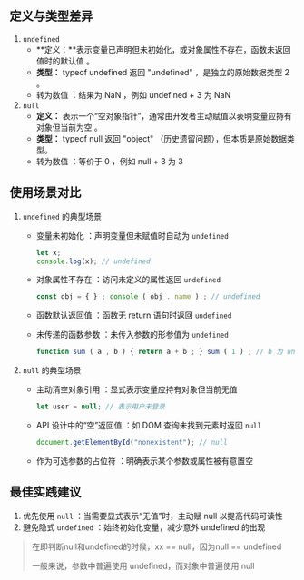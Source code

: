 ## 定义与类型差异

1. `undefined` 
   * **定义：**表示变量已声明但未初始化，或对象属性不存在，函数未返回值时的默认值 。
   * **类型：** typeof undefined 返回 "undefined" ，是独立的原始数据类型 2 。 
   * 转为数值 ：结果为 NaN ，例如 undefined + 3 为 NaN
2. `null` 
   * **定义：** 表示一个“空对象指针”，通常由开发者主动赋值以表明变量应持有对象但当前为空 。 
   * **类型：** typeof null 返回 "object" （历史遗留问题），但本质是原始数据类型。
   * 转为数值 ：等价于 0 ，例如 null + 3 为 3

## 使用场景对比

1. `undefined` 的典型场景

   * 变量未初始化 ：声明变量但未赋值时自动为 `undefined`

     ```js
     let x;
     console.log(x); // undefined
     ```

   * 对象属性不存在 ：访问未定义的属性返回 `undefined`

     ```js
     const obj = { } ; console ( obj . name ) ; // undefined
     ```

   * 函数默认返回值 ：函数无 return 语句时返回 `undefined`

   * 未传递的函数参数 ：未传入参数的形参值为 `undefined`

     ```js
     function sum ( a , b ) { return a + b ; } sum ( 1 ) ; // b 为 undefined，结果为 NaN
     ```

2. `null` 的典型场景

   * 主动清空对象引用 ：显式表示变量应持有对象但当前无值

     ```js
     let user = null; // 表示用户未登录
     ```

   * API 设计中的“空”返回值 ：如 DOM 查询未找到元素时返回 `null`

     ```js
     document.getElementById("nonexistent"); // null
     ```

   * 作为可选参数的占位符 ：明确表示某个参数或属性被有意置空

## 最佳实践建议

1. 优先使用  `null` ：当需要显式表示“无值”时，主动赋 null 以提高代码可读性
2. 避免隐式 `undefined` ：始终初始化变量，减少意外 undefined 的出现



> 在即判断null和undefined的时候，xx == null，因为null == undefined
>
> 一般来说，参数中普遍使用 undefined，而对象中普遍使用 null